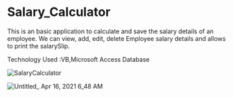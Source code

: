 # Salary_Calculator

This is an basic application to calculate and save the salary details of an employee. 
We can view, add, edit, delete Employee salary details and allows to print the salarySlip.


Technology Used :VB,Microsoft Access Database

![SalaryCalculator](https://user-images.githubusercontent.com/69053630/114953790-29f88c80-9e27-11eb-9075-461b5bba02a5.PNG)

![Untitled_ Apr 16, 2021 6_48 AM](https://user-images.githubusercontent.com/69053630/115014368-3ceb7b00-9e80-11eb-935b-22aa2ceabc52.gif)
